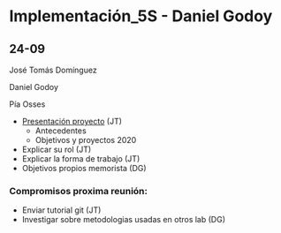 # Implementación_5S - Daniel Godoy

## 24-09 

José Tomás Domínguez 

Daniel Godoy

Pía Osses

- [Presentación proyecto](https://github.com/FabLabUTFSM/HerramientaMantenimiento/blob/master/Bibliografia/Presentacion.pdf) (JT)
    - Antecedentes 
    - Objetivos y proyectos 2020
- Explicar su rol (JT)
- Explicar la forma de trabajo (JT)
- Objetivos propios memorista (DG)

### Compromisos proxima reunión:  

- Enviar tutorial git (JT)
- Investigar sobre metodologias usadas en otros lab (DG)
